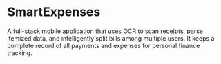 # SmartExpenses
A full-stack mobile application that uses OCR to scan receipts, parse itemized data, and intelligently split bills among multiple users. It keeps a complete record of all payments and expenses for personal finance tracking.
